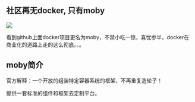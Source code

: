## 社区再无docker, 只有moby

[![](https://mobyproject.org/images/brand-moby.svg)](https://mobyproject.org)

看到github上面docker项目更名为moby，不禁小吃一惊，喜忧参半，docker在商业化的道路上走的这么彻底。。。

## moby简介
官方解释：一个开放的组装特定容器系统的框架，不再重复造轮子！

提供一套标准的组件和框架去定制平台。
